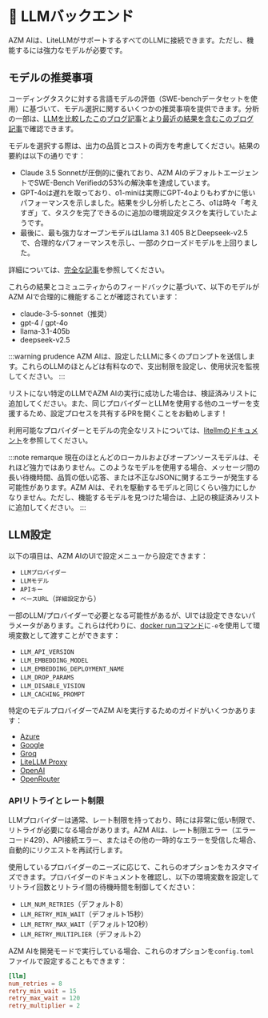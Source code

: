 # 🤖 LLMバックエンド

AZM AIは、LiteLLMがサポートするすべてのLLMに接続できます。ただし、機能するには強力なモデルが必要です。

## モデルの推奨事項

コーディングタスクに対する言語モデルの評価（SWE-benchデータセットを使用）に基づいて、モデル選択に関するいくつかの推奨事項を提供できます。分析の一部は、[LLMを比較したこのブログ記事](https://www.all-hands.dev/blog/evaluation-of-llms-as-coding-agents-on-swe-bench-at-30x-speed)と[より最近の結果を含むこのブログ記事](https://www.all-hands.dev/blog/azm_ai-codeact-21-an-open-state-of-the-art-software-development-agent)で確認できます。

モデルを選択する際は、出力の品質とコストの両方を考慮してください。結果の要約は以下の通りです：

* Claude 3.5 Sonnetが圧倒的に優れており、AZM AIのデフォルトエージェントでSWE-Bench Verifiedの53%の解決率を達成しています。
* GPT-4oは遅れを取っており、o1-miniは実際にGPT-4oよりもわずかに低いパフォーマンスを示しました。結果を少し分析したところ、o1は時々「考えすぎ」て、タスクを完了できるのに追加の環境設定タスクを実行していたようです。
* 最後に、最も強力なオープンモデルはLlama 3.1 405 BとDeepseek-v2.5で、合理的なパフォーマンスを示し、一部のクローズドモデルを上回りました。

詳細については、[完全な記事](https://www.all-hands.dev/blog/evaluation-of-llms-as-coding-agents-on-swe-bench-at-30x-speed)を参照してください。

これらの結果とコミュニティからのフィードバックに基づいて、以下のモデルがAZM AIで合理的に機能することが確認されています：

* claude-3-5-sonnet（推奨）
* gpt-4 / gpt-4o
* llama-3.1-405b
* deepseek-v2.5

:::warning prudence
AZM AIは、設定したLLMに多くのプロンプトを送信します。これらのLLMのほとんどは有料なので、支出制限を設定し、使用状況を監視してください。
:::

リストにない特定のLLMでAZM AIの実行に成功した場合は、検証済みリストに追加してください。また、同じプロバイダーとLLMを使用する他のユーザーを支援するため、設定プロセスを共有するPRを開くことをお勧めします！

利用可能なプロバイダーとモデルの完全なリストについては、[litellmのドキュメント](https://docs.litellm.ai/docs/providers)を参照してください。

:::note remarque
現在のほとんどのローカルおよびオープンソースモデルは、それほど強力ではありません。このようなモデルを使用する場合、メッセージ間の長い待機時間、品質の低い応答、または不正なJSONに関するエラーが発生する可能性があります。AZM AIは、それを駆動するモデルと同じくらい強力にしかなりません。ただし、機能するモデルを見つけた場合は、上記の検証済みリストに追加してください。
:::

## LLM設定

以下の項目は、AZM AIのUIで設定メニューから設定できます：

* `LLMプロバイダー`
* `LLMモデル`
* `APIキー`
* `ベースURL`（`詳細設定`から）

一部のLLM/プロバイダーで必要となる可能性があるが、UIでは設定できないパラメータがあります。これらは代わりに、[docker runコマンド](./installation#start-the-app)に`-e`を使用して環境変数として渡すことができます：

* `LLM_API_VERSION`
* `LLM_EMBEDDING_MODEL`
* `LLM_EMBEDDING_DEPLOYMENT_NAME`
* `LLM_DROP_PARAMS`
* `LLM_DISABLE_VISION`
* `LLM_CACHING_PROMPT`

特定のモデルプロバイダーでAZM AIを実行するためのガイドがいくつかあります：

* [Azure](./llms/azure-llms)
* [Google](./llms/google-llms)
* [Groq](./llms/groq)
* [LiteLLM Proxy](./llms/litellm-proxy)
* [OpenAI](./llms/openai-llms)
* [OpenRouter](./llms/openrouter)

### APIリトライとレート制限

LLMプロバイダーは通常、レート制限を持っており、時には非常に低い制限で、リトライが必要になる場合があります。AZM AIは、レート制限エラー（エラーコード429）、API接続エラー、またはその他の一時的なエラーを受信した場合、自動的にリクエストを再試行します。

使用しているプロバイダーのニーズに応じて、これらのオプションをカスタマイズできます。プロバイダーのドキュメントを確認し、以下の環境変数を設定してリトライ回数とリトライ間の待機時間を制御してください：

* `LLM_NUM_RETRIES`（デフォルト8）
* `LLM_RETRY_MIN_WAIT`（デフォルト15秒）
* `LLM_RETRY_MAX_WAIT`（デフォルト120秒）
* `LLM_RETRY_MULTIPLIER`（デフォルト2）

AZM AIを開発モードで実行している場合、これらのオプションを`config.toml`ファイルで設定することもできます：

```toml
[llm]
num_retries = 8
retry_min_wait = 15
retry_max_wait = 120
retry_multiplier = 2
```
